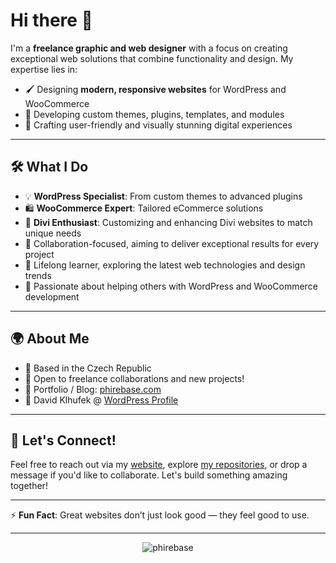 <!--
**phirebase/phirebase** is a ✨ _special_ ✨ repository because its `README.md` (this file) appears on your GitHub profile.
-->

# Hi there 👋

I'm a **freelance graphic and web designer** with a focus on creating exceptional web solutions that combine functionality and design. My expertise lies in:

- 🖌️ Designing **modern, responsive websites** for WordPress and WooCommerce
- 🔧 Developing custom themes, plugins, templates, and modules
- 🚀 Crafting user-friendly and visually stunning digital experiences

---

## 🛠️ What I Do

- 💡 **WordPress Specialist**: From custom themes to advanced plugins
- 🛍️ **WooCommerce Expert**: Tailored eCommerce solutions
- 🎨 **Divi Enthusiast**: Customizing and enhancing Divi websites to match unique needs 
- 🤝 Collaboration-focused, aiming to deliver exceptional results for every project
- 🌱 Lifelong learner, exploring the latest web technologies and design trends
- 💬 Passionate about helping others with WordPress and WooCommerce development

---

## 🌍 About Me

- 📍 Based in the Czech Republic
- 💼 Open to freelance collaborations and new projects!
- 🔗 Portfolio / Blog: [phirebase.com](https://phirebase.com/)
- 📜 David Klhufek @ [WordPress Profile](https://profiles.wordpress.org/brtak/)

---
<!--
## 📊 GitHub Stats
<p><img height=200 width=450 align="center" src="https://github-readme-streak-stats.herokuapp.com?user=phirebase&theme=dark&hide_border=true&date_format=j%20M%5B%20Y%5D&card_height=200&card_widtth=450" />  <img height=200 width=330 align="center" src="https://github-readme-stats.vercel.app/api/top-langs?username=phirebase&layout=compact&theme=dark&hide_border=true&card_height=200&card_widtth=330&langs_count=6" /></p>

---
-->

## 🤝 Let's Connect!

Feel free to reach out via my [website](https://phirebase.com/), explore [my repositories](https://github.com/phirebase?tab=repositories), or drop a message if you'd like to collaborate. Let's build something amazing together!

---

⚡ **Fun Fact**: Great websites don’t just look good — they feel good to use.

---

<p align="center"> <img src="https://komarev.com/ghpvc/?username=phirebase&label=Profile%20views&color=0e75b6&style=flat" alt="phirebase" /> </p>
